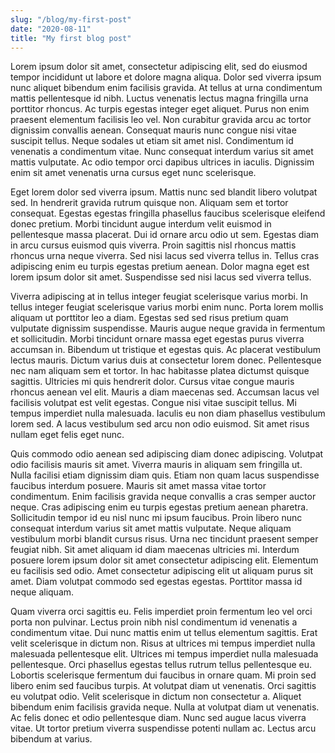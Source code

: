 ```yaml
---
slug: "/blog/my-first-post"
date: "2020-08-11"
title: "My first blog post"
---
```


Lorem ipsum dolor sit amet, consectetur adipiscing elit, sed do eiusmod tempor incididunt ut labore et dolore magna aliqua. Dolor sed viverra ipsum nunc aliquet bibendum enim facilisis gravida. At tellus at urna condimentum mattis pellentesque id nibh. Luctus venenatis lectus magna fringilla urna porttitor rhoncus. Ac turpis egestas integer eget aliquet. Purus non enim praesent elementum facilisis leo vel. Non curabitur gravida arcu ac tortor dignissim convallis aenean. Consequat mauris nunc congue nisi vitae suscipit tellus. Neque sodales ut etiam sit amet nisl. Condimentum id venenatis a condimentum vitae. Nunc consequat interdum varius sit amet mattis vulputate. Ac odio tempor orci dapibus ultrices in iaculis. Dignissim enim sit amet venenatis urna cursus eget nunc scelerisque.

Eget lorem dolor sed viverra ipsum. Mattis nunc sed blandit libero volutpat sed. In hendrerit gravida rutrum quisque non. Aliquam sem et tortor consequat. Egestas egestas fringilla phasellus faucibus scelerisque eleifend donec pretium. Morbi tincidunt augue interdum velit euismod in pellentesque massa placerat. Dui id ornare arcu odio ut sem. Egestas diam in arcu cursus euismod quis viverra. Proin sagittis nisl rhoncus mattis rhoncus urna neque viverra. Sed nisi lacus sed viverra tellus in. Tellus cras adipiscing enim eu turpis egestas pretium aenean. Dolor magna eget est lorem ipsum dolor sit amet. Suspendisse sed nisi lacus sed viverra tellus.

Viverra adipiscing at in tellus integer feugiat scelerisque varius morbi. In tellus integer feugiat scelerisque varius morbi enim nunc. Porta lorem mollis aliquam ut porttitor leo a diam. Egestas sed sed risus pretium quam vulputate dignissim suspendisse. Mauris augue neque gravida in fermentum et sollicitudin. Morbi tincidunt ornare massa eget egestas purus viverra accumsan in. Bibendum ut tristique et egestas quis. Ac placerat vestibulum lectus mauris. Dictum varius duis at consectetur lorem donec. Pellentesque nec nam aliquam sem et tortor. In hac habitasse platea dictumst quisque sagittis. Ultricies mi quis hendrerit dolor. Cursus vitae congue mauris rhoncus aenean vel elit. Mauris a diam maecenas sed. Accumsan lacus vel facilisis volutpat est velit egestas. Congue nisi vitae suscipit tellus. Mi tempus imperdiet nulla malesuada. Iaculis eu non diam phasellus vestibulum lorem sed. A lacus vestibulum sed arcu non odio euismod. Sit amet risus nullam eget felis eget nunc.

Quis commodo odio aenean sed adipiscing diam donec adipiscing. Volutpat odio facilisis mauris sit amet. Viverra mauris in aliquam sem fringilla ut. Nulla facilisi etiam dignissim diam quis. Etiam non quam lacus suspendisse faucibus interdum posuere. Mauris sit amet massa vitae tortor condimentum. Enim facilisis gravida neque convallis a cras semper auctor neque. Cras adipiscing enim eu turpis egestas pretium aenean pharetra. Sollicitudin tempor id eu nisl nunc mi ipsum faucibus. Proin libero nunc consequat interdum varius sit amet mattis vulputate. Neque aliquam vestibulum morbi blandit cursus risus. Urna nec tincidunt praesent semper feugiat nibh. Sit amet aliquam id diam maecenas ultricies mi. Interdum posuere lorem ipsum dolor sit amet consectetur adipiscing elit. Elementum eu facilisis sed odio. Amet consectetur adipiscing elit ut aliquam purus sit amet. Diam volutpat commodo sed egestas egestas. Porttitor massa id neque aliquam.

Quam viverra orci sagittis eu. Felis imperdiet proin fermentum leo vel orci porta non pulvinar. Lectus proin nibh nisl condimentum id venenatis a condimentum vitae. Dui nunc mattis enim ut tellus elementum sagittis. Erat velit scelerisque in dictum non. Risus at ultrices mi tempus imperdiet nulla malesuada pellentesque elit. Ultrices mi tempus imperdiet nulla malesuada pellentesque. Orci phasellus egestas tellus rutrum tellus pellentesque eu. Lobortis scelerisque fermentum dui faucibus in ornare quam. Mi proin sed libero enim sed faucibus turpis. At volutpat diam ut venenatis. Orci sagittis eu volutpat odio. Velit scelerisque in dictum non consectetur a. Aliquet bibendum enim facilisis gravida neque. Nulla at volutpat diam ut venenatis. Ac felis donec et odio pellentesque diam. Nunc sed augue lacus viverra vitae. Ut tortor pretium viverra suspendisse potenti nullam ac. Lectus arcu bibendum at varius.
